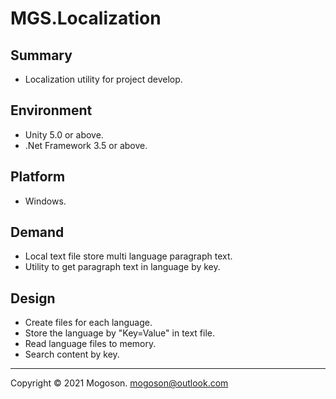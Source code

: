 # MGS.Localization

## Summary
- Localization utility for project develop.

## Environment
- Unity 5.0 or above.
- .Net Framework 3.5 or above.

## Platform
- Windows.

## Demand
- Local text file store multi language paragraph text.
- Utility to get paragraph text in language by key.

## Design

- Create files for each language.
- Store the language by "Key=Value" in text file.
- Read language files to memory.
- Search content by key.

------

Copyright © 2021 Mogoson.	mogoson@outlook.com